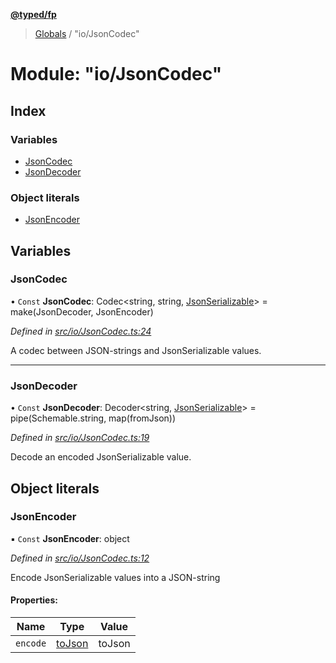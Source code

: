 **[@typed/fp](../README.md)**

> [Globals](../globals.md) / "io/JsonCodec"

# Module: "io/JsonCodec"

## Index

### Variables

* [JsonCodec](_io_jsoncodec_.md#jsoncodec)
* [JsonDecoder](_io_jsoncodec_.md#jsondecoder)

### Object literals

* [JsonEncoder](_io_jsoncodec_.md#jsonencoder)

## Variables

### JsonCodec

• `Const` **JsonCodec**: Codec\<string, string, [JsonSerializable](_logic_json_.md#jsonserializable)> = make(JsonDecoder, JsonEncoder)

*Defined in [src/io/JsonCodec.ts:24](https://github.com/TylorS/typed-fp/blob/f129829/src/io/JsonCodec.ts#L24)*

A codec between JSON-strings and JsonSerializable values.

___

### JsonDecoder

• `Const` **JsonDecoder**: Decoder\<string, [JsonSerializable](_logic_json_.md#jsonserializable)> = pipe(Schemable.string, map(fromJson))

*Defined in [src/io/JsonCodec.ts:19](https://github.com/TylorS/typed-fp/blob/f129829/src/io/JsonCodec.ts#L19)*

Decode an encoded JsonSerializable value.

## Object literals

### JsonEncoder

▪ `Const` **JsonEncoder**: object

*Defined in [src/io/JsonCodec.ts:12](https://github.com/TylorS/typed-fp/blob/f129829/src/io/JsonCodec.ts#L12)*

Encode JsonSerializable values into a JSON-string

#### Properties:

Name | Type | Value |
------ | ------ | ------ |
`encode` | [toJson](_logic_json_.md#tojson) | toJson |
